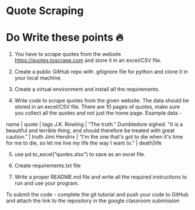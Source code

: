 # Quote Scraping 

# Do Write these points 🔥

1) You have to scrape quotes from the website https://quotes.toscrape.com and store it in an excel/CSV file.


2) Create a public GitHub repo with .gitignore file for python and clone it in your local machine.

3) Create a virtual environment and install all the requirements.

4)  Write code to scrape quotes from the given website. The data should be stored in an excel/CSV file. There are 10 pages of quotes, make sure you collect all the quotes and not just the home page. Example data -


name | quote | tags
J.K. Rowling | “The truth." Dumbledore sighed. "It is a beautiful and terrible thing, and should therefore be treated with great caution.” | truth
Jimi Hendrix | “I'm the one that's got to die when it's time for me to die, so let me live my life the way I want to.” | death|life

5) use pd.to_excel(“quotes.xlsx”) to save as an excel file.

6) Create requirements.txt file

7) Write a proper README.md file and write all the required instructions to run and use your program.

To submit the code - complete the git tutorial and push your code to GitHub and attach the link to the repository in the google classroom submission
